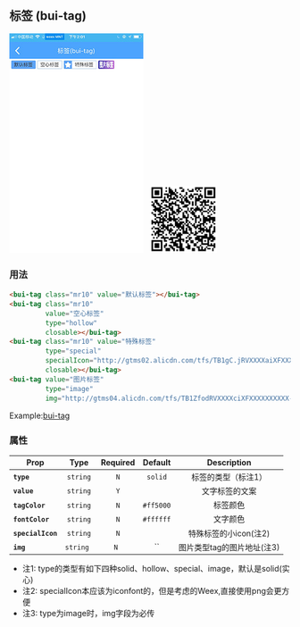 ## 标签 (bui-tag)

![](../assets/gif/tag.png)&nbsp;&nbsp;&nbsp;<img src="../assets/qrcode/tag.png" alt="" width="120px">


### 用法

```html
<bui-tag class="mr10" value="默认标签"></bui-tag>
<bui-tag class="mr10"
         value="空心标签"
         type="hollow"
         closable></bui-tag>
<bui-tag class="mr10" value="特殊标签"
         type="special"
         specialIcon="http://gtms02.alicdn.com/tfs/TB1gC.jRVXXXXaiXFXXXXXXXXXX-32-32.png"
         closable></bui-tag>
<bui-tag value="图片标签"
         type="image"
         img="http://gtms04.alicdn.com/tfs/TB1ZfodRVXXXXciXFXXXXXXXXXX-92-24.png"></bui-tag>
```

Example:[bui-tag](https://github.com/bingo-oss/bui-weex-sample/blob/master/src/views/example/tag-demo.vue)

### 属性

| Prop | Type | Required | Default | Description |
| ---- |:----:|:---:|:-------:| :----------:|
| **`type`** | `string` | `N` | `solid` | 标签的类型（标注1） |
| **`value`** | `string` | `Y` |  | 文字标签的文案 |
| **`tagColor`** | `string` | `N` | `#ff5000` | 标签颜色 |
| **`fontColor`** | `string` | `N` | `#ffffff` | 文字颜色 |
| **`specialIcon`** | `string` | `N` |  | 特殊标签的小icon(注2) |
| **`img`** | `string ` | `N ` | `` | 图片类型tag的图片地址(注3) |

* 注1: type的类型有如下四种solid、hollow、special、image，默认是solid(实心)
* 注2: specialIcon本应该为iconfont的，但是考虑的Weex,直接使用png会更方便
* 注3: type为image时，img字段为必传




